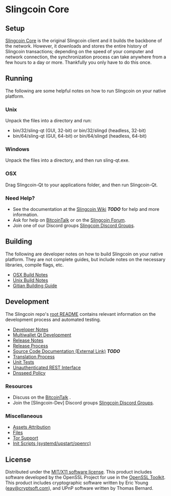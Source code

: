 Slingcoin Core
=====================

Setup
---------------------
[Slingcoin Core](http://Slingcoincoin.com) is the original Slingcoin client and it builds the backbone of the network. However, it downloads and stores the entire history of Slingcoin transactions; depending on the speed of your computer and network connection, the synchronization process can take anywhere from a few hours to a day or more. Thankfully you only have to do this once.

Running
---------------------
The following are some helpful notes on how to run Slingcoin on your native platform.

### Unix

Unpack the files into a directory and run:

- bin/32/sling-qt (GUI, 32-bit) or bin/32/slingd (headless, 32-bit)
- bin/64/sling-qt (GUI, 64-bit) or bin/64/slingd (headless, 64-bit)

### Windows

Unpack the files into a directory, and then run sling-qt.exe.

### OSX

Drag Slingcoin-Qt to your applications folder, and then run Slingcoin-Qt.

### Need Help?

* See the documentation at the [Slingcoin Wiki](https://en.bitcoin.it/wiki/Main_Page) ***TODO***
for help and more information.
* Ask for help on [BitcoinTalk](https://bitcointalk.org/index.php) or on the [Slingcoin Forum](http://Slingcoincoin.com/).
* Join one of our Discord groups [Slingcoin Discord Groups](https://discord.gg/YcnvMqt).

Building
---------------------
The following are developer notes on how to build Slingcoin on your native platform. They are not complete guides, but include notes on the necessary libraries, compile flags, etc.

- [OSX Build Notes](build-osx.md)
- [Unix Build Notes](build-unix.md)
- [Gitian Building Guide](gitian-building.md)

Development
---------------------
The Slingcoin repo's [root README](https://github.com/eastcoastcrypto/Slingcoin/blob/master/README.md) contains relevant information on the development process and automated testing.

- [Developer Notes](developer-notes.md)
- [Multiwallet Qt Development](multiwallet-qt.md)
- [Release Notes](release-notes.md)
- [Release Process](release-process.md)
- [Source Code Documentation (External Link)](https://dev.visucore.com/bitcoin/doxygen/) ***TODO***
- [Translation Process](translation_process.md)
- [Unit Tests](unit-tests.md)
- [Unauthenticated REST Interface](REST-interface.md)
- [Dnsseed Policy](dnsseed-policy.md)

### Resources

* Discuss on the [BitcoinTalk](https://bitcointalk.org/index.php?topic=1262920.0) .
* Join the [Slingcoin-Dev] Discord groups [Slingcoin Discord Groups](https://discord.gg/YcnvMqt).

### Miscellaneous
- [Assets Attribution](assets-attribution.md)
- [Files](files.md)
- [Tor Support](tor.md)
- [Init Scripts (systemd/upstart/openrc)](init.md)

License
---------------------
Distributed under the [MIT/X11 software license](http://www.opensource.org/licenses/mit-license.php).
This product includes software developed by the OpenSSL Project for use in the [OpenSSL Toolkit](https://www.openssl.org/). This product includes
cryptographic software written by Eric Young ([eay@cryptsoft.com](mailto:eay@cryptsoft.com)), and UPnP software written by Thomas Bernard.
